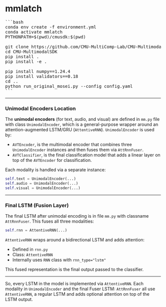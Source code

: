 # mmlatch

<pre lang="bash">
```bash
conda env create -f environment.yml
conda activate mmlatch
PYTHONPATH=$(pwd)/cmusdk:$(pwd)

git clone https://github.com/CMU-MultiComp-Lab/CMU-MultimodalSDK.git
cd CMU-MultimodalSDK
pip install .
pip install -e .

pip install numpy==1.24.4
pip install validators==0.18
cd ..
python run_original_mosei.py --config config.yaml
```
</pre>

---

### Unimodal Encoders Location

The **unimodal encoders** (for text, audio, and visual) are defined in `mm.py` file
with class `UnimodalEncoder`, which is a general-purpose wrapper around an 
attention-augmented LSTM/GRU (`AttentiveRNN`).
`UnimodalEncoder` is used by:

* `AVTEncoder`, is the multimodal encoder that combines three `UnimodalEncoder` instances 
and then fuses them via `AttRnnFuser`. 
* `AVTClassifier`, is the final classification model that adds a linear layer on top 
of the `AVTEncoder` for classification.

Each modality is handled via a separate instance:

```python
self.text = UnimodalEncoder(...)
self.audio = UnimodalEncoder(...)
self.visual = UnimodalEncoder(...)
```

---

### Final LSTM (Fusion Layer)

The final LSTM after unimodal encoding is in file `mm.py` with classname `AttRnnFuser`.
This fuses all three modalities:

```python
self.rnn = AttentiveRNN(...)
```

`AttentiveRNN` wraps around a bidirectional LSTM and adds attention:

* Defined in `rnn.py`
* Class: `AttentiveRNN`
* Internally uses `RNN` class with `rnn_type="lstm"`

This fused representation is the final output passed to the classifier.

---

So, every LSTM in the model is implemented via `AttentiveRNN`. Each modality in `UnimodalEncoder` 
and the final Fuser LSTM: `AttRnnFuser` all use `AttentiveRNN`, a regular LSTM and adds optional attention 
on top of the LSTM output.